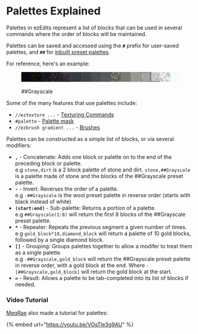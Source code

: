 # Palettes Explained

Palettes in ezEdits represent a list of blocks that can be used in several commands where the order of blocks will be maintained.

Palettes can be saved and accessed using the **`#`** prefix for user-saved palettes, and **`##`** for [inbuilt preset palettes](palettes-explained.md#default-palettes).

For reference, here's an example:

<figure><img src="../.gitbook/assets/palette_Grayscale.png" alt=""><figcaption><p>##Grayscale</p></figcaption></figure>

Some of the many features that use palettes include:

* `//eztexture ...` - [Texturing Commands](../commands/texturing.md)
* `#palette` - [Palette mask](../masks-and-patterns/masks.md#palette-mask)
* `//ezbrush gradient ...` - [Brushes](../brushes-and-tools/brushes/)

Palettes can be constructed as a simple list of blocks, or via several modifiers:

* **`,`** - Concatenate: Adds one block or palette on to the end of the preceding block or palette.\
  e.g `stone,dirt` is a 2 block palette of stone and dirt. `stone,##Grayscale` is a palette made of stone and the blocks of the ##Grayscale preset palette.
* **`-`** - Invert: Reverses the order of a palette.\
  e.g `-##Grayscale` is the wool preset palette in reverse order (starts with black instead of white)
* **`(start:end)`** - Sub-palette: Returns a portion of a palette.\
  e.g `##Grayscale(1:8)` will return the first 8 blocks of the ##Grayscale preset palette.
* **`*`** - Repeater: Repeats the previous segment a given number of times.\
  e.g `gold_block*10,diamond_block` will return a palette of 10 gold blocks, followed by a single diamond block.
* **`[]`** - Grouping: Groups palettes together to allow a modifer to treat them as a single palette.\
  e.g `-##Grayscale,gold_block` will return the ##Grayscale preset palette in reverse order, with a gold block at the end. Where `-[##Grayscale,gold_block]` will return the gold block at the start.
* **`=`** - Result: Allows a palette to be tab-completed into its list of blocks if needed.

### Video Tutorial

[MegRae](https://megrae.art/) also made a tutorial for palettes:

{% embed url="https://youtu.be/VGsTle3g9AU" %}
